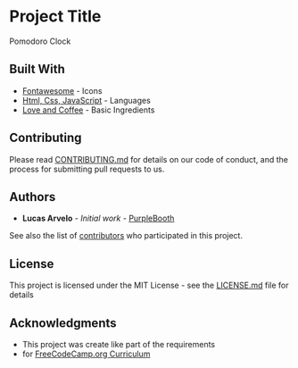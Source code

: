 # Project Title

Pomodoro Clock

## Built With

- [Fontawesome](https://fontawesome.com/) - Icons
- [Html, Css, JavaScript](https://developer.mozilla.org/bm/docs/Web) - Languages
- [Love and Coffee](https://i.pinimg.com/originals/33/60/46/3360469bd78f89b6ec2f4f022e78a37f.jpg) - Basic Ingredients

## Contributing

Please read [CONTRIBUTING.md](CONTRIBUTING.md) for details on our code of conduct, and the process for submitting pull requests to us.

## Authors

- **Lucas Arvelo** - _Initial work_ - [PurpleBooth](https://github.com/lucasarvelo)

See also the list of [contributors](https://github.com/pomodoro-clock/project/contributors) who participated in this project.

## License

This project is licensed under the MIT License - see the [LICENSE.md](LICENSE) file for details

## Acknowledgments

- This project was create like part of the requirements
- for [FreeCodeCamp.org Curriculum](https://www.freecodecamp.org/)

